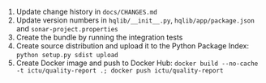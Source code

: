1. Update change history in `docs/CHANGES.md`
1. Update version numbers in `hqlib/__init__.py`, `hqlib/app/package.json` and  `sonar-project.properties`
1. Create the bundle by running the integration tests
1. Create source distribution and upload it to the Python Package Index: 
   `python setup.py sdist upload`
1. Create Docker image and push to Docker Hub: 
   `docker build --no-cache -t ictu/quality-report .; docker push ictu/quality-report`
